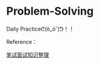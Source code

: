 # Problem-Solving

Daily Practiceᕦ\(ò\_óˇ\)ᕤ！！



Reference：

[笔试面试知识整理](https://hit-alibaba.github.io/interview/basic/algo/Sorting.html)

